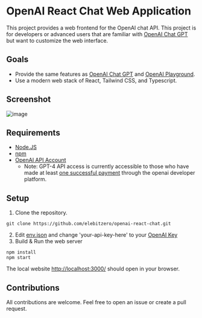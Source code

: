 # OpenAI React Chat Web Application

This project provides a web frontend for the OpenAI chat API. This project is for developers or advanced users that are familiar with [OpenAI Chat GPT](https://chat.openai.com/) but want to customize the web interface.

## Goals
* Provide the same features as [OpenAI Chat GPT](https://chat.openai.com/) and [OpenAI Playground](https://platform.openai.com/playground).
* Use a modern web stack of React, Tailwind CSS, and Typescript.

## Screenshot
![image](https://github.com/elebitzero/openai-react-chat/assets/42903164/7c1b6571-2aaf-4aff-847a-c03900993d56)


## Requirements

* [Node.JS](https://nodejs.dev/en/)
* [npm](https://www.npmjs.com/)
* [OpenAI API Account](https://openai.com/blog/openai-api)
  * Note: GPT-4 API access is currently accessible to those who have made at least [one successful payment](https://help.openai.com/en/articles/7102672-how-can-i-access-gpt-4) through the openai developer platform.


## Setup

1. Clone the repository.
```
git clone https://github.com/elebitzero/openai-react-chat.git
```
2. Edit [env.json](src/env.json) and change 'your-api-key-here' to your [OpenAI Key](https://platform.openai.com/account/api-keys)
3. Build & Run the web server
```
npm install
npm start
```
The local website [http://localhost:3000/](http://localhost:3000/) should open in your browser.

## Contributions

All contributions are welcome. Feel free to open an issue or create a pull request.
